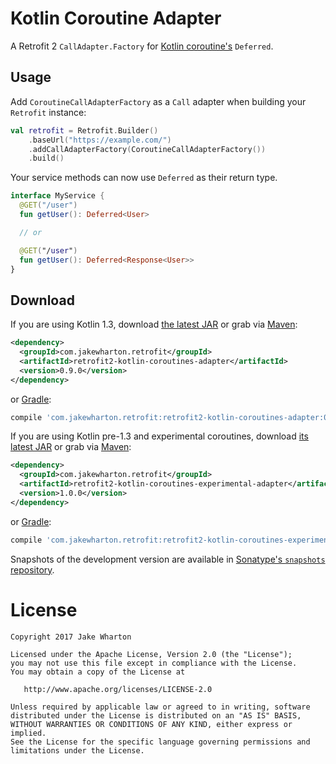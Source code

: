 Kotlin Coroutine Adapter
========================

A Retrofit 2 `CallAdapter.Factory` for [Kotlin coroutine's][1] `Deferred`.


Usage
-----

Add `CoroutineCallAdapterFactory` as a `Call` adapter when building your `Retrofit` instance:
```kotlin
val retrofit = Retrofit.Builder()
    .baseUrl("https://example.com/")
    .addCallAdapterFactory(CoroutineCallAdapterFactory())
    .build()
```

Your service methods can now use `Deferred` as their return type.
```kotlin
interface MyService {
  @GET("/user")
  fun getUser(): Deferred<User>

  // or

  @GET("/user")
  fun getUser(): Deferred<Response<User>>
}
```


Download
--------

If you are using Kotlin 1.3, download [the latest JAR][2] or grab via [Maven][3]:
```xml
<dependency>
  <groupId>com.jakewharton.retrofit</groupId>
  <artifactId>retrofit2-kotlin-coroutines-adapter</artifactId>
  <version>0.9.0</version>
</dependency>
```
or [Gradle][3]:
```groovy
compile 'com.jakewharton.retrofit:retrofit2-kotlin-coroutines-adapter:0.9.0'
```

If you are using Kotlin pre-1.3 and experimental coroutines, download [its latest JAR][4] or grab
via [Maven][5]:
```xml
<dependency>
  <groupId>com.jakewharton.retrofit</groupId>
  <artifactId>retrofit2-kotlin-coroutines-experimental-adapter</artifactId>
  <version>1.0.0</version>
</dependency>
```
or [Gradle][5]:
```groovy
compile 'com.jakewharton.retrofit:retrofit2-kotlin-coroutines-experimental-adapter:1.0.0'
```

Snapshots of the development version are available in [Sonatype's `snapshots` repository][snap].


License
=======

    Copyright 2017 Jake Wharton

    Licensed under the Apache License, Version 2.0 (the "License");
    you may not use this file except in compliance with the License.
    You may obtain a copy of the License at

       http://www.apache.org/licenses/LICENSE-2.0

    Unless required by applicable law or agreed to in writing, software
    distributed under the License is distributed on an "AS IS" BASIS,
    WITHOUT WARRANTIES OR CONDITIONS OF ANY KIND, either express or implied.
    See the License for the specific language governing permissions and
    limitations under the License.




 [1]: https://kotlinlang.org/docs/reference/coroutines.html
 [2]: https://search.maven.org/remote_content?g=com.jakewharton.retrofit&a=retrofit2-kotlin-coroutines-adapter&v=LATEST
 [3]: http://search.maven.org/#search%7Cga%7C1%7Cg%3A%22com.jakewharton.retrofit%22%20a%3A%22retrofit2-kotlin-coroutines-adapter%22
 [4]: https://search.maven.org/remote_content?g=com.jakewharton.retrofit&a=retrofit2-kotlin-coroutines-experimental-adapter&v=LATEST
 [5]: http://search.maven.org/#search%7Cga%7C1%7Cg%3A%22com.jakewharton.retrofit%22%20a%3A%22retrofit2-kotlin-coroutines-experimental-adapter%22
 [snap]: https://oss.sonatype.org/content/repositories/snapshots/
